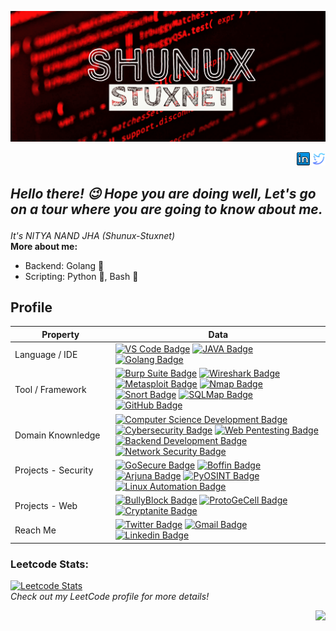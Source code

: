 <p align="center">
  <a href="https://github.com/Shunux-Stuxnet">
    <img src="https://raw.githubusercontent.com/Shunux-Stuxnet/Shunux-Stuxnet/main/My%20Post%20(5)%7E2.png" />
  </a>
</p>
<p align="right">
  <a href="https://www.linkedin.com/in/shunux-stuxnet"><img src="https://github.com/Shunux-Stuxnet/Shunux-Stuxnet/blob/dde9363e7f1ab620489c06ce99be4120a82e0140/linkedin-64.png" width="21" ></a>
  <a href="https://twitter.com/CySecDF?s=09"><img src="https://github.com/Shunux-Stuxnet/Shunux-Stuxnet/blob/dde9363e7f1ab620489c06ce99be4120a82e0140/twitter.svg" width="21"/></a>
</p>

<h2><i><p>Hello there! 😉 Hope you are doing well, Let's go on a tour where you are going to know about me.</p></i></h2>
<i>It's NITYA NAND JHA (Shunux-Stuxnet)</i>
<br>
<b>More about me:</b>

* Backend: Golang 🚀
* Scripting: Python 🐍, Bash 📜


## Profile
Property                 | Data  
-------------------------|------
Language / IDE           | [![VS Code Badge](https://img.shields.io/badge/-VS%20Code-007ACC?style=flat&logo=visual-studio-code&logoColor=white)](https://github.com/search?q=user%3Ashunux&type=Repositories) [![JAVA Badge](https://img.shields.io/badge/-JAVA-007396?style=flat&logo=JAVA&logoColor=white)](https://github.com/search?q=user%3Ashunux&type=Repositories) [![Golang Badge](https://img.shields.io/badge/-Golang-00ADD8?style=flat&logo=go&logoColor=white)](https://github.com/search?q=user%3Ashunux&type=Repositories)
Tool / Framework         | [![Burp Suite Badge](https://img.shields.io/badge/-Burp_Suite-FF6347?style=flat&logo=burp%20suite&logoColor=white)](https://portswigger.net/burp) [![Wireshark Badge](https://img.shields.io/badge/-Wireshark-1679A7?style=flat&logo=wireshark&logoColor=white)](https://www.wireshark.org/) [![Metasploit Badge](https://img.shields.io/badge/-Metasploit-696969?style=flat&logo=metasploit&logoColor=white)](https://www.metasploit.com/) [![Nmap Badge](https://img.shields.io/badge/-Nmap-E51C23?style=flat&logo=nmap&logoColor=white)](https://nmap.org/) [![Snort Badge](https://img.shields.io/badge/-Snort-FF4500?style=flat&logo=snort&logoColor=white)](https://www.snort.org/) [![SQLMap Badge](https://img.shields.io/badge/-SQLMap-CC2927?style=flat&logo=sqlmap&logoColor=white)](http://sqlmap.org/) [![GitHub Badge](https://img.shields.io/badge/-GitHub-181717?style=flat&logo=github&logoColor=white)](https://github.com/)
Domain Knownledge        | [![Computer Science Development Badge](https://img.shields.io/badge/-Computer%20Science-FAB040?style=flat&logoColor=white)](https://github.com/search?q=shunux%3Azmcx16&type=Repositories) [![Cybersecurity Badge](https://img.shields.io/badge/-Cybersecurity-FF0000?style=flat&logoColor=white)](https://github.com/search?q=shunux%3Azmcx16&type=Repositories) [![Web Pentesting Badge](https://img.shields.io/badge/-Web%20Pentesting-00BFFF?style=flat&logoColor=white)](https://github.com/search?q=shunux%3Azmcx16&type=Repositories) [![Backend Development Badge](https://img.shields.io/badge/-Backend%20Development-008000?style=flat&logoColor=white)](https://github.com/search?q=shunux%3Azmcx16&type=Repositories) [![Network Security Badge](https://img.shields.io/badge/-Network%20Security-FFA500?style=flat&logoColor=white)](https://github.com/search?q=shunux%3Azmcx16&type=Repositories)
Projects - Security <img width=200/> | [![GoSecure Badge](https://img.shields.io/badge/-GoSecure-00BFFF?style=flat&logoColor=white)](https://github.com/Shunux-Stuxnet/GoSecure) [![Boffin Badge](https://img.shields.io/badge/-Boffin-800080?style=flat&logoColor=white)](https://github.com/Shunux-Stuxnet/Boffin) [![Arjuna Badge](https://img.shields.io/badge/-Arjuna-FFA500?style=flat&logoColor=white)](https://github.com/Shunux-Stuxnet/T1T5) [![PyOSINT Badge](https://img.shields.io/badge/-PyOSINT-4B0082?style=flat&logoColor=white)](https://github.com/Shunux-Stuxnet/Pyosint) [![Linux Automation Badge](https://img.shields.io/badge/-Linux%20Automation-008000?style=flat&logoColor=white)](https://github.com/Shunux-Stuxnet/Linux_System_Automation)
Projects - Web      | [![BullyBlock Badge](https://img.shields.io/badge/-BullyBlock-FF4500?style=flat&logoColor=white)](https://github.com/Shunux-Stuxnet/BullyBlock) [![ProtoGeCell Badge](https://img.shields.io/badge/-ProtoGeCell-FF69B4?style=flat&logoColor=white)](https://github.com/Shunux-Stuxnet/ProtogeCell-Golang-Project-) [![Cryptanite Badge](https://img.shields.io/badge/-Cryptanite-9370DB?style=flat&logoColor=white)](https://github.com/Shunux-Stuxnet/Cryptanite) 
Reach Me                 | [![Twitter Badge](https://img.shields.io/badge/-zmcx16-00acee?style=flat&logo=twitter&logoColor=white)](https://twitter.com/CySecDF) [![Gmail Badge](https://img.shields.io/badge/-zmcx16-e54448?style=flat&logo=Gmail&logoColor=white)](mailto:nitya.nandjha2020@vitbhopal.ac.in) [![Linkedin Badge](https://img.shields.io/badge/-zmcx16-blue?style=flat&logo=Linkedin&logoColor=white)](https://www.linkedin.com/in/shunux-stuxnet/)

<h3>Leetcode Stats:</h3>
<p align="left">
  <a href="https://leetcode.com/shunux">
    <img src="https://leetcard.jacoblin.cool/shunux?ext=contest" alt="Leetcode Stats" />
  </a>
  <br>
  <em>Check out my LeetCode profile for more details!</em>
</p>
<p align="right">
  <img src="https://www.freepik.com/free-vector/cute-hacker-operating-laptop-cartoon-vector-icon-illustration-people-technology-icon-isolated-flat_36610887.htm#query=hacker%20cartoon&position=5&from_view=keyword&track=ais" width="200" />
</p>




